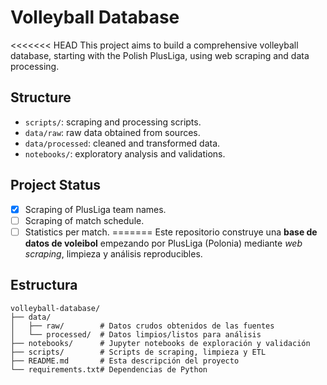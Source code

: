 # Volleyball Database

<<<<<<< HEAD
This project aims to build a comprehensive volleyball database,
starting with the Polish PlusLiga, using web scraping and data processing.

## Structure
- `scripts/`: scraping and processing scripts.
- `data/raw`: raw data obtained from sources.
- `data/processed`: cleaned and transformed data.
- `notebooks/`: exploratory analysis and validations.

## Project Status
- [x] Scraping of PlusLiga team names.
- [ ] Scraping of match schedule.
- [ ] Statistics per match.
=======
Este repositorio construye una **base de datos de voleibol** empezando por PlusLiga (Polonia) mediante *web scraping*, limpieza y análisis reproducibles.

## Estructura
```
volleyball-database/
├── data/
│   ├── raw/        # Datos crudos obtenidos de las fuentes
│   └── processed/  # Datos limpios/listos para análisis
├── notebooks/      # Jupyter notebooks de exploración y validación
├── scripts/        # Scripts de scraping, limpieza y ETL
├── README.md       # Esta descripción del proyecto
└── requirements.txt# Dependencias de Python
```